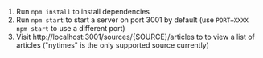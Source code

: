1. Run `npm install` to install dependencies
2. Run `npm start` to start a server on port 3001 by default (use `PORT=XXXX npm start` to use a different port)
3. Visit http://localhost:3001/sources/{SOURCE}/articles to to view a list of articles ("nytimes" is the only supported source currently)
